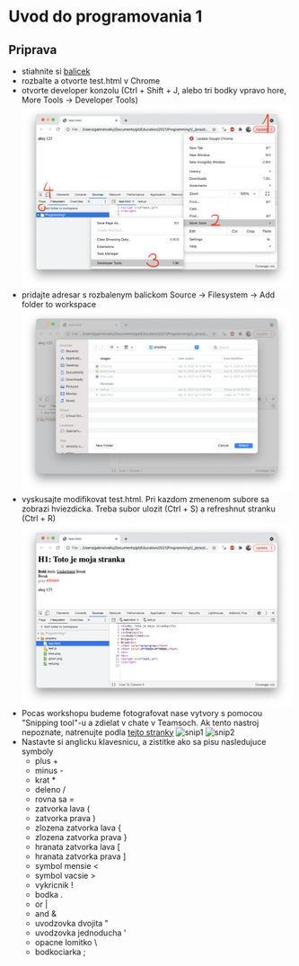# Uvod do programovania 1

## Priprava

- stiahnite si [balicek](prazdny.zip)
- rozbalte a otvorte test.html v Chrome
- otvorte developer konzolu (Ctrl + Shift + J, alebo tri bodky vpravo hore, More Tools -> Developer Tools)
  ![chrome1](chrome1.png)
- pridajte adresar s rozbalenym balickom Source -> Filesystem -> Add folder to workspace
  ![chrome2](chrome2.png)
- vyskusajte modifikovat test.html. Pri kazdom zmenenom subore sa zobrazi hviezdicka. Treba subor ulozit (Ctrl + S) a refreshnut stranku (Ctrl + R)
  ![chrome3](chrome3.png)
- Pocas workshopu budeme fotografovat nase vytvory s pomocou "Snipping tool"-u a zdielat v chate v Teamsoch. Ak tento nastroj nepoznate, natrenujte podla [tejto stranky](https://exaktime.zendesk.com/hc/en-us/articles/360037477253-FAQ-Capturing-Effective-Screenshots)
  ![snip1](https://exaktime.zendesk.com/hc/article_attachments/360049280033/Snipping-Selection.gif)
  ![snip2](https://exaktime.zendesk.com/hc/article_attachments/360049284273/Snipping.gif)
- Nastavte si anglicku klavesnicu, a zistitke ako sa pisu nasledujuce symboly
  - plus +
  - minus -
  - krat *
  - deleno /
  - rovna sa =
  - zatvorka lava (
  - zatvorka prava )
  - zlozena zatvorka lava {
  - zlozena zatvorka prava }
  - hranata zatvorka lava [
  - hranata zatvorka prava ]
  - symbol mensie <
  - symbol vacsie >
  - vykricnik !
  - bodka .
  - or |
  - and &
  - uvodzovka dvojita "
  - uvodzovka jednoducha '
  - opacne lomitko \
  - bodkociarka ;

